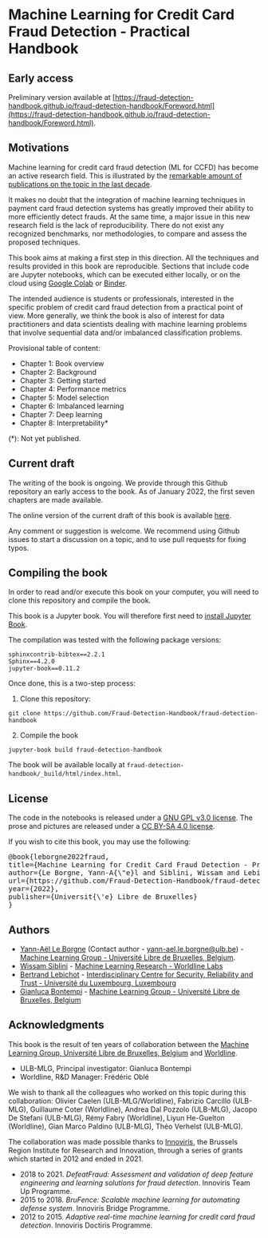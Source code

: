 # Machine Learning for Credit Card Fraud Detection - Practical Handbook

## Early access

Preliminary version available at [https://fraud-detection-handbook.github.io/fraud-detection-handbook/Foreword.html](https://fraud-detection-handbook.github.io/fraud-detection-handbook/Foreword.html).

## Motivations

Machine learning for credit card fraud detection (ML for CCFD) has become an active research field. This is illustrated by the [remarkable amount of publications on the topic in the last decade](https://fraud-detection-handbook.github.io/fraud-detection-handbook/Chapter_2_Background/MachineLearningForFraudDetection.html). 

It makes no doubt that the integration of machine learning techniques in payment card fraud detection systems has greatly improved their ability to more efficiently detect frauds. At the same time, a major issue in this new research field is the lack of reproducibility. There do not exist any recognized benchmarks, nor methodologies, to compare and assess the proposed techniques.

This book aims at making a first step in this direction. All the techniques and results provided in this book are reproducible. Sections that include code are Jupyter notebooks, which can be executed either locally, or on the cloud using [Google Colab](https://colab.research.google.com/) or [Binder](https://mybinder.org/). 

The intended audience is students or professionals, interested in the specific problem of credit card fraud detection from a practical point of view. More generally, we think the book is also of interest for data practitioners and data scientists dealing with machine learning problems that involve sequential data and/or imbalanced classification problems.

Provisional table of content: 

* Chapter 1: Book overview
* Chapter 2: Background
* Chapter 3: Getting started
* Chapter 4: Performance metrics
* Chapter 5: Model selection
* Chapter 6: Imbalanced learning
* Chapter 7: Deep learning
* Chapter 8: Interpretability*

(*): Not yet published. 

## Current draft

The writing of the book is ongoing. We provide through this Github repository an early access to the book. As of January 2022, the first seven chapters are made available. 

The online version of the current draft of this book is available [here](https://fraud-detection-handbook.github.io/fraud-detection-handbook/).

Any comment or suggestion is welcome. We recommend using Github issues to start a discussion on a topic, and to use pull requests for fixing typos. 


## Compiling the book

In order to read and/or execute this book on your computer, you will need to clone this repository and compile the book. 

This book is a Jupyter book. You will therefore first need to [install Jupyter Book](https://jupyterbook.org/intro.html#install-jupyter-book).

The compilation was tested with the following package versions:

```
sphinxcontrib-bibtex==2.2.1
Sphinx==4.2.0
jupyter-book==0.11.2
```

Once done, this is a two-step process:

1. Clone this repository:

```
git clone https://github.com/Fraud-Detection-Handbook/fraud-detection-handbook
```

2. Compile the book

```
jupyter-book build fraud-detection-handbook
```

The book will be available locally at `fraud-detection-handbook/_build/html/index.html`.

## License

The code in the notebooks is released under a [GNU GPL v3.0 license](https://www.gnu.org/licenses/gpl-3.0.en.html). The prose and pictures are released under a [CC BY-SA 4.0 license](https://creativecommons.org/licenses/by-sa/4.0/).


If you wish to cite this book, you may use the following:

<pre>
@book{leborgne2022fraud,
title={Machine Learning for Credit Card Fraud Detection - Practical Handbook},
author={Le Borgne, Yann-A{\"e}l and Siblini, Wissam and Lebichot, Bertrand and Bontempi, Gianluca},
url={https://github.com/Fraud-Detection-Handbook/fraud-detection-handbook},
year={2022},
publisher={Universit{\'e} Libre de Bruxelles}
}
</pre>

## Authors

* [Yann-Aël Le Borgne](https://yannael.github.io/) (Contact author - yann-ael.le.borgne@ulb.be) - [Machine Learning Group - Université Libre de Bruxelles, Belgium](http://mlg.ulb.ac.be). 
* [Wissam Siblini](https://www.linkedin.com/in/wissam-siblini) - [Machine Learning Research - Worldline Labs](https://worldline.com)
* [Bertrand Lebichot](https://b-lebichot.github.io/) - [Interdisciplinary Centre for Security, Reliability and Trust  - Université du Luxembourg, Luxembourg](https://wwwfr.uni.lu/snt)
* [Gianluca Bontempi](https://mlg.ulb.ac.be/wordpress/members-2/gianluca-bontempi/) - [Machine Learning Group - Université Libre de Bruxelles, Belgium](http://mlg.ulb.ac.be)


## Acknowledgments

This book is the result of ten years of collaboration between the [Machine Learning Group, Université Libre de Bruxelles, Belgium](http://mlg.ulb.ac.be) and [Worldline](https://worldline.com). 

* ULB-MLG, Principal investigator: Gianluca Bontempi
* Worldline, R&D Manager: Frédéric Oblé

We wish to thank all the colleagues who worked on this topic during this collaboration: Olivier Caelen (ULB-MLG/Worldline), Fabrizio Carcillo (ULB-MLG), Guillaume Coter (Worldline), Andrea Dal Pozzolo (ULB-MLG), Jacopo De Stefani (ULB-MLG), Rémy Fabry (Worldline), Liyun He-Guelton (Worldline), Gian Marco Paldino (ULB-MLG), Théo Verhelst (ULB-MLG).

The collaboration was made possible thanks to [Innoviris](https://innoviris.brussels), the Brussels Region Institute for Research and Innovation, through a series of grants which started in 2012 and ended in 2021.

* 2018 to 2021. *DefeatFraud: Assessment and validation of deep feature engineering and learning solutions for fraud detection*. Innoviris Team Up Programme. 
* 2015 to 2018. *BruFence: Scalable machine learning for automating defense system*. Innoviris Bridge Programme.
* 2012 to 2015. *Adaptive real-time machine learning for credit card fraud detection*. Innoviris Doctiris Programme. 

